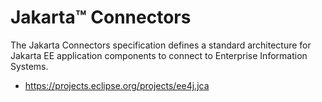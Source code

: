# Jakarta&trade; Connectors
The Jakarta Connectors specification defines a standard architecture for
Jakarta EE application components to connect to Enterprise Information Systems.

* https://projects.eclipse.org/projects/ee4j.jca
